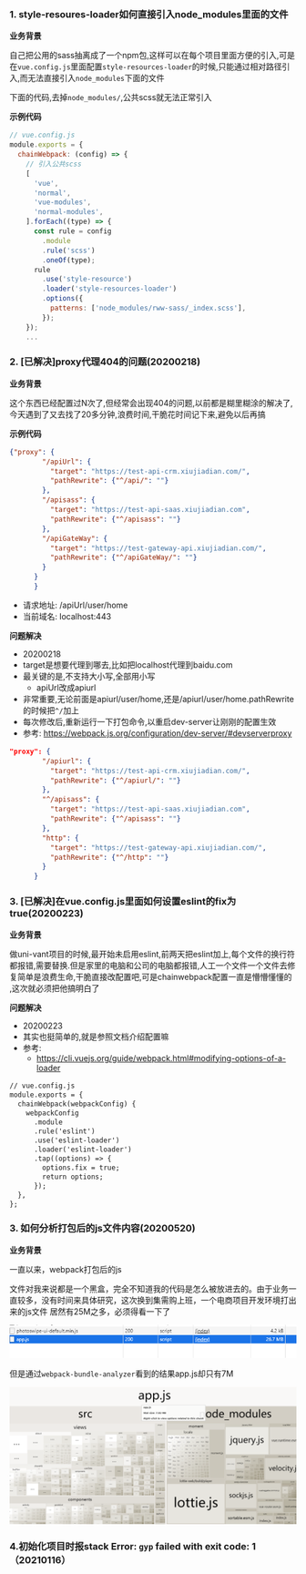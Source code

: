 ### 1. style-resoures-loader如何直接引入node_modules里面的文件

**业务背景**

自己把公用的sass抽离成了一个npm包,这样可以在每个项目里面方便的引入,可是在`vue.config.js`里面配置`style-resources-loader`的时候,只能通过相对路径引入,而无法直接引入`node_modules`下面的文件

下面的代码,去掉`node_modules/`,公共scss就无法正常引入

**示例代码**

```javascript
// vue.config.js
module.exports = {
  chainWebpack: (config) => {
    // 引入公共scss
    [
      'vue',
      'normal',
      'vue-modules',
      'normal-modules',
    ].forEach((type) => {
      const rule = config
        .module
        .rule('scss')
        .oneOf(type);
      rule
        .use('style-resource')
        .loader('style-resources-loader')
        .options({
          patterns: ['node_modules/rww-sass/_index.scss'],
        });
    });
    ...
```


### 2. [已解决]proxy代理404的问题(20200218)

**业务背景**

这个东西已经配置过N次了,但经常会出现404的问题,以前都是糊里糊涂的解决了,今天遇到了又去找了20多分钟,浪费时间,干脆花时间记下来,避免以后再搞


**示例代码**
```json
{"proxy": {
        "/apiUrl": {
          "target": "https://test-api-crm.xiujiadian.com/",
          "pathRewrite": {"^/api/": ""}
        },
        "/apisass": {
          "target": "https://test-api-saas.xiujiadian.com",
          "pathRewrite": {"^/apisass": ""}
        },
        "/apiGateWay": {
          "target": "https://test-gateway-api.xiujiadian.com/",
          "pathRewrite": {"^/apiGateWay/": ""}
        }
      }
      }
```

- 请求地址: /apiUrl/user/home
- 当前域名: localhost:443

**问题解决**
- 20200218
- target是想要代理到哪去,比如把localhost代理到baidu.com
- 最关键的是,不支持大小写,全部用小写
  - apiUrl改成apiurl
- 非常重要,无论前面是apiurl/user/home,还是/apiurl/user/home.pathRewrite的时候把`^/`加上
- 每次修改后,重新运行一下打包命令,以重启dev-server让刚刚的配置生效
- 参考: https://webpack.js.org/configuration/dev-server/#devserverproxy

```json
"proxy": {
        "/apiurl": {
          "target": "https://test-api-crm.xiujiadian.com/",
          "pathRewrite": {"^/apiurl/": ""}
        },
        "^/apisass": {
          "target": "https://test-api-saas.xiujiadian.com",
          "pathRewrite": {"^/apisass": ""}
        },
        "http": {
          "target": "https://test-gateway-api.xiujiadian.com/",
          "pathRewrite": {"^/http": ""}
        }
      }
```


###

### 3. [已解决]在vue.config.js里面如何设置eslint的fix为true(20200223)

**业务背景**

做uni-vant项目的时候,最开始未启用eslint,前两天把eslint加上,每个文件的换行符都报错,需要替换.但是家里的电脑和公司的电脑都报错,人工一个文件一个文件去修复简单是浪费生命,干脆直接改配置吧,可是chainwebpack配置一直是懵懵懂懂的 ,这次就必须把他搞明白了

**问题解决**
- 20200223
- 其实也挺简单的,就是参照文档介绍配置嘛
- 参考:
  - https://cli.vuejs.org/guide/webpack.html#modifying-options-of-a-loader

```
// vue.config.js
module.exports = {
  chainWebpack(webpackConfig) {
    webpackConfig
      .module
      .rule('eslint')
      .use('eslint-loader')
      .loader('eslint-loader')
      .tap((options) => {
        options.fix = true;
        return options;
      });
  },
};

```

### 3. 如何分析打包后的js文件内容(20200520)

**业务背景**

一直以来，webpack打包后的js

文件对我来说都是一个黑盒，完全不知道我的代码是怎么被放进去的。由于业务一直较多，没有时间来具体研究，这次换到集需购上班，一个电商项目开发环境打出来的js文件
居然有25M之多，必须得看一下了

![](.webpack_images/ab8a6df7.png)

但是通过`webpack-bundle-analyzer`看到的结果app.js却只有7M

![](.webpack_images/a33d70c1.png)

### 4.初始化项目时报stack Error: `gyp` failed with exit code: 1（20210116）



